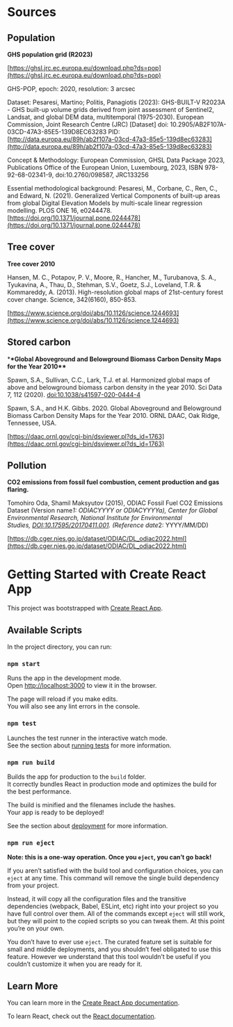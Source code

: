 # Sources

## Population

**GHS population grid (R2023)**

[https://ghsl.jrc.ec.europa.eu/download.php?ds=pop](https://ghsl.jrc.ec.europa.eu/download.php?ds=pop)

GHS-POP, epoch: 2020, resolution: 3 arcsec

Dataset:
Pesaresi, Martino; Politis, Panagiotis (2023): GHS-BUILT-V R2023A - GHS built-up volume grids derived from joint assessment of Sentinel2, Landsat, and global DEM data, multitemporal (1975-2030). European Commission, Joint Research Centre (JRC) [Dataset] doi: 10.2905/AB2F107A-03CD-47A3-85E5-139D8EC63283
PID: [http://data.europa.eu/89h/ab2f107a-03cd-47a3-85e5-139d8ec63283](http://data.europa.eu/89h/ab2f107a-03cd-47a3-85e5-139d8ec63283)

Concept & Methodology:
European Commission, GHSL Data Package 2023, Publications Office of the European Union, Luxembourg, 2023, ISBN 978-92-68-02341-9, doi:10.2760/098587, JRC133256

Essential methodological background:
Pesaresi, M., Corbane, C., Ren, C., and Edward, N. (2021). Generalized Vertical Components of built-up areas from global Digital Elevation Models by multi-scale linear regression modelling. PLOS ONE 16, e0244478.
[https://doi.org/10.1371/journal.pone.0244478](https://doi.org/10.1371/journal.pone.0244478)

## Tree cover

**Tree cover 2010**

Hansen, M. C., Potapov, P. V., Moore, R., Hancher, M., Turubanova, S. A., Tyukavina, A., Thau, D., Stehman, S.V., Goetz, S.J., Loveland, T.R. & Kommareddy, A. (2013). High-resolution global maps of 21st-century forest cover change. Science, 342(6160), 850-853.

[https://www.science.org/doi/abs/10.1126/science.1244693](https://www.science.org/doi/abs/10.1126/science.1244693)

## Stored carbon

\***\*Global Aboveground and Belowground Biomass Carbon Density Maps for the Year 2010\*\***

Spawn, S.A., Sullivan, C.C., Lark, T.J. et al. Harmonized global maps of above and belowground biomass carbon density in the year 2010. Sci Data 7, 112 (2020). [doi:10.1038/s41597-020-0444-4](https://doi.org/10.1038/s41597-020-0444-4)

Spawn, S.A., and H.K. Gibbs. 2020. Global Aboveground and Belowground Biomass Carbon Density Maps for the Year 2010. ORNL DAAC, Oak Ridge, Tennessee, USA.

[https://daac.ornl.gov/cgi-bin/dsviewer.pl?ds_id=1763](https://daac.ornl.gov/cgi-bin/dsviewer.pl?ds_id=1763)

## Pollution

**CO2 emissions from fossil fuel combustion, cement production and gas flaring.**

Tomohiro Oda, Shamil Maksyutov (2015), ODIAC Fossil Fuel CO2 Emissions Dataset (Version name*1: ODIACYYYY or ODIACYYYYa), Center for Global Environmental Research, National Institute for Environmental Studies, [DOI:10.17595/20170411.001](http://doi.org/10.17595/20170411.001). (Reference date*2: YYYY/MM/DD)

[https://db.cger.nies.go.jp/dataset/ODIAC/DL_odiac2022.html](https://db.cger.nies.go.jp/dataset/ODIAC/DL_odiac2022.html)

# Getting Started with Create React App

This project was bootstrapped with [Create React App](https://github.com/facebook/create-react-app).

## Available Scripts

In the project directory, you can run:

### `npm start`

Runs the app in the development mode.\
Open [http://localhost:3000](http://localhost:3000) to view it in the browser.

The page will reload if you make edits.\
You will also see any lint errors in the console.

### `npm test`

Launches the test runner in the interactive watch mode.\
See the section about [running tests](https://facebook.github.io/create-react-app/docs/running-tests) for more information.

### `npm run build`

Builds the app for production to the `build` folder.\
It correctly bundles React in production mode and optimizes the build for the best performance.

The build is minified and the filenames include the hashes.\
Your app is ready to be deployed!

See the section about [deployment](https://facebook.github.io/create-react-app/docs/deployment) for more information.

### `npm run eject`

**Note: this is a one-way operation. Once you `eject`, you can’t go back!**

If you aren’t satisfied with the build tool and configuration choices, you can `eject` at any time. This command will remove the single build dependency from your project.

Instead, it will copy all the configuration files and the transitive dependencies (webpack, Babel, ESLint, etc) right into your project so you have full control over them. All of the commands except `eject` will still work, but they will point to the copied scripts so you can tweak them. At this point you’re on your own.

You don’t have to ever use `eject`. The curated feature set is suitable for small and middle deployments, and you shouldn’t feel obligated to use this feature. However we understand that this tool wouldn’t be useful if you couldn’t customize it when you are ready for it.

## Learn More

You can learn more in the [Create React App documentation](https://facebook.github.io/create-react-app/docs/getting-started).

To learn React, check out the [React documentation](https://reactjs.org/).
